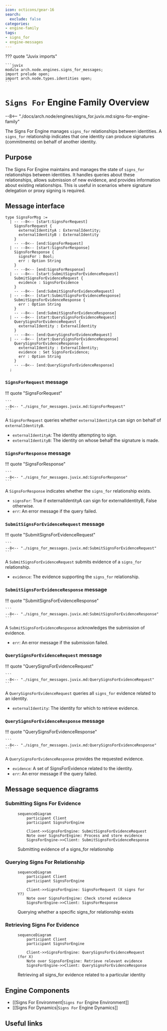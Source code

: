 ```yaml
---
icon: octicons/gear-16
search:
  exclude: false
categories:
- engine-family
tags:
- signs_for
- engine-messages
---
```


??? quote "Juvix imports"

    ```juvix
    module arch.node.engines.signs_for_messages;
    import prelude open;
    import arch.node.types.identities open;
    ```

# `Signs For` Engine Family Overview

--8<-- "./docs/arch.node/engines/signs_for.juvix.md:signs-for-engine-family"

The Signs For Engine manages `signs_for` relationships between identities. A `signs_for` relationship indicates that one identity can produce signatures (commitments) on behalf of another identity.

## Purpose

The Signs For Engine maintains and manages the state of `signs_for` relationships between identities. It handles queries about these relationships, allows submission of new evidence, and provides information about existing relationships. This is useful in scenarios where signature delegation or proxy signing is required.

## Message interface

<!-- --8<-- [start:SignsForMsg] -->
```juvix
type SignsForMsg :=
  | -- --8<-- [start:SignsForRequest]
    SignsForRequest {
      externalIdentityA : ExternalIdentity;
      externalIdentityB : ExternalIdentity
    }
    -- --8<-- [end:SignsForRequest]
  | -- --8<-- [start:SignsForResponse]
    SignsForResponse {
      signsFor : Bool;
      err : Option String
    }
    -- --8<-- [end:SignsForResponse]
  | -- --8<-- [start:SubmitSignsForEvidenceRequest]
    SubmitSignsForEvidenceRequest {
      evidence : SignsForEvidence
    }
    -- --8<-- [end:SubmitSignsForEvidenceRequest]
  | -- --8<-- [start:SubmitSignsForEvidenceResponse]
    SubmitSignsForEvidenceResponse {
      err : Option String
    }
    -- --8<-- [end:SubmitSignsForEvidenceResponse]
  | -- --8<-- [start:QuerySignsForEvidenceRequest]
    QuerySignsForEvidenceRequest {
      externalIdentity : ExternalIdentity
    }
    -- --8<-- [end:QuerySignsForEvidenceRequest]
  | -- --8<-- [start:QuerySignsForEvidenceResponse]
    QuerySignsForEvidenceResponse {
      externalIdentity : ExternalIdentity;
      evidence : Set SignsForEvidence;
      err : Option String
    }
    -- --8<-- [end:QuerySignsForEvidenceResponse]
  ;
```
<!-- --8<-- [end:SignsForMsg] -->

### `SignsForRequest` message

!!! quote "SignsForRequest"

    ```
    --8<-- "./signs_for_messages.juvix.md:SignsForRequest"
    ```

A `SignsForRequest` queries whether `externalIdentityA` can sign on behalf of `externalIdentityB`.

- `externalIdentityA`: The identity attempting to sign.
- `externalIdentityB`: The identity on whose behalf the signature is made.

### `SignsForResponse` message

!!! quote "SignsForResponse"

    ```
    --8<-- "./signs_for_messages.juvix.md:SignsForResponse"
    ```

A `SignsForResponse` indicates whether the `signs_for` relationship exists.

- `signsFor`: True if externalIdentityA can sign for externalIdentityB, False otherwise.
- `err`: An error message if the query failed.

### `SubmitSignsForEvidenceRequest` message

!!! quote "SubmitSignsForEvidenceRequest"

    ```
    --8<-- "./signs_for_messages.juvix.md:SubmitSignsForEvidenceRequest"
    ```

A `SubmitSignsForEvidenceRequest` submits evidence of a `signs_for` relationship.

- `evidence`: The evidence supporting the `signs_for` relationship.

### `SubmitSignsForEvidenceResponse` message

!!! quote "SubmitSignsForEvidenceResponse"

    ```
    --8<-- "./signs_for_messages.juvix.md:SubmitSignsForEvidenceResponse"
    ```

A `SubmitSignsForEvidenceResponse` acknowledges the submission of evidence.

- `err`: An error message if the submission failed.

### `QuerySignsForEvidenceRequest` message

!!! quote "QuerySignsForEvidenceRequest"

    ```
    --8<-- "./signs_for_messages.juvix.md:QuerySignsForEvidenceRequest"
    ```

A `QuerySignsForEvidenceRequest` queries all `signs_for` evidence related to an identity.

- `externalIdentity`: The identity for which to retrieve evidence.

### `QuerySignsForEvidenceResponse` message

!!! quote "QuerySignsForEvidenceResponse"

    ```
    --8<-- "./signs_for_messages.juvix.md:QuerySignsForEvidenceResponse"
    ```

A `QuerySignsForEvidenceResponse` provides the requested evidence.

- `evidence`: A set of SignsForEvidence related to the identity.
- `err`: An error message if the query failed.

## Message sequence diagrams

### Submitting Signs For Evidence

<!-- --8<-- [start:message-sequence-diagram-submit] -->
<figure markdown="span">

```mermaid
sequenceDiagram
    participant Client
    participant SignsForEngine

    Client->>SignsForEngine: SubmitSignsForEvidenceRequest
    Note over SignsForEngine: Process and store evidence
    SignsForEngine->>Client: SubmitSignsForEvidenceResponse
```

<figcaption markdown="span">
Submitting evidence of a signs_for relationship
</figcaption>
</figure>
<!-- --8<-- [end:message-sequence-diagram-submit] -->

### Querying Signs For Relationship

<!-- --8<-- [start:message-sequence-diagram-query-relation] -->
<figure markdown="span">

```mermaid
sequenceDiagram
    participant Client
    participant SignsForEngine

    Client->>SignsForEngine: SignsForRequest (X signs for Y?)
    Note over SignsForEngine: Check stored evidence
    SignsForEngine->>Client: SignsForResponse
```

<figcaption markdown="span">
Querying whether a specific signs_for relationship exists
</figcaption>
</figure>
<!-- --8<-- [end:message-sequence-diagram-query-relation] -->

### Retrieving Signs For Evidence

<!-- --8<-- [start:message-sequence-diagram-query-evidence] -->
<figure markdown="span">

```mermaid
sequenceDiagram
    participant Client
    participant SignsForEngine

    Client->>SignsForEngine: QuerySignsForEvidenceRequest (for X)
    Note over SignsForEngine: Retrieve relevant evidence
    SignsForEngine->>Client: QuerySignsForEvidenceResponse
```

<figcaption markdown="span">
Retrieving all signs_for evidence related to a particular identity
</figcaption>
</figure>
<!-- --8<-- [end:message-sequence-diagram-query-evidence] -->

## Engine Components

- [[Signs For Environment|`Signs For` Engine Environment]]
- [[Signs For Dynamics|`Signs For` Engine Dynamics]]

## Useful links
